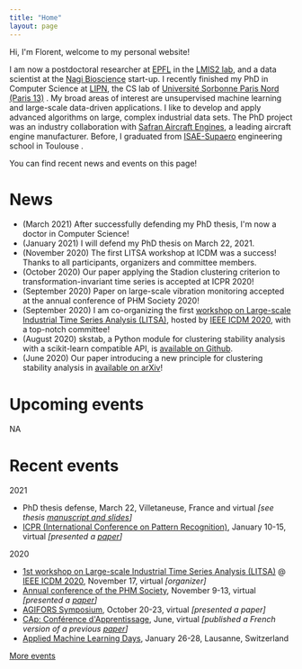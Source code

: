 ```yaml
---
title: "Home"
layout: page
---
```


Hi, I'm Florent, welcome to my personal website!

I am now a postdoctoral researcher at [EPFL](https://www.epfl.ch/) <span class="flag-icon flag-icon-squared flag-icon-ch"></span> in the [LMIS2 lab](https://lmis2.epfl.ch/), and a data scientist at the [Nagi Bioscience](https://nagibio.ch/) start-up. I recently finished my PhD in Computer Science at [LIPN](http://lipn.univ-paris13.fr), the CS lab of [Université Sorbonne Paris Nord (Paris 13)](https://www.univ-paris13.fr/) <span class="flag-icon flag-icon-squared flag-icon-fr"></span>. My broad areas of interest are unsupervised machine learning and large-scale data-driven applications. I like to develop and apply advanced algorithms on large, complex industrial data sets. The PhD project was an industry collaboration with [Safran Aircraft Engines](https://www.safran-aircraft-engines.com/), a leading aircraft engine manufacturer. Before, I graduated from [ISAE-Supaero](https://www.isae-supaero.fr/) engineering school in Toulouse <span class="flag-icon flag-icon-squared flag-icon-fr"></span>.

You can find recent news and events on this page!

# News

* (March 2021) After successfully defending my PhD thesis, I'm now a doctor in Computer Science!
* (January 2021) I will defend my PhD thesis on March 22, 2021.
* (November 2020) The first LITSA workshop at ICDM was a success! Thanks to all participants, organizers and committee members.
* (October 2020) Our paper applying the Stadion clustering criterion to transformation-invariant time series is accepted at ICPR 2020!
* (September 2020) Paper on large-scale vibration monitoring accepted at the annual conference of PHM Society 2020!
* (September 2020) I am co-organizing the first [workshop on Large-scale Industrial Time Series Analysis (LITSA)](https://lipn.github.io/LITSA2020/), hosted by [IEEE ICDM 2020](http://icdm2020.bigke.org/), with a top-notch committee!
* (August 2020) skstab, a Python module for clustering stability analysis with a scikit-learn compatible API, is [available on Github](https://github.com/FlorentF9/skstab).
* (June 2020) Our paper introducing a new principle for clustering stability analysis in [available on arXiv](https://arxiv.org/abs/2006.08530)!

# Upcoming events

NA

# Recent events

2021

* PhD thesis defense, March 22, Villetaneuse, France <span class="flag-icon flag-icon-squared flag-icon-fr"></span> and virtual <span class="flag-icon flag-icon-squared flag-icon-globe"></span> *[see thesis [manuscript and slides](/research)]*
* [ICPR (International Conference on Pattern Recognition)](https://www.micc.unifi.it/icpr2020/), January 10-15, virtual <span class="flag-icon flag-icon-squared flag-icon-globe"></span> *[presented a [paper](/publications)]*

2020

* [1st workshop on Large-scale Industrial Time Series Analysis (LITSA)](https://lipn.github.io/LITSA2020/) @ [IEEE ICDM 2020](http://icdm2020.bigke.org/), November 17, virtual <span class="flag-icon flag-icon-squared flag-icon-globe"></span> *[organizer]*
* [Annual conference of the PHM Society](https://www.phmsociety.org/events/conference/phm/20), November 9-13, virtual <span class="flag-icon flag-icon-squared flag-icon-globe"></span> *[presented a [paper](/publications)]*
* [AGIFORS Symposium](https://agifors.org/symposium_2020), October 20-23, virtual <span class="flag-icon flag-icon-squared flag-icon-globe"></span> *[presented a paper]*
* [CAp: Conférence d'Apprentissage](https://cap-rfiap2020.sciencesconf.org/), June, virtual <span class="flag-icon flag-icon-squared flag-icon-globe"></span> *[published a French version of a previous [paper](/publications)]* 
* [Applied Machine Learning Days](https://www.appliedmldays.org/), January 26-28, Lausanne, Switzerland <span class="flag-icon flag-icon-squared flag-icon-ch"></span>

[More events](/about)
